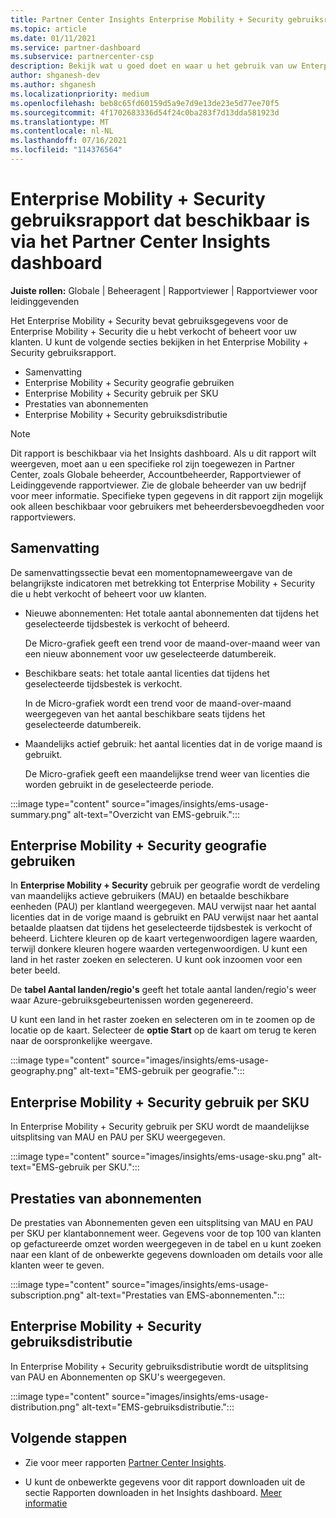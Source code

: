```yaml
---
title: Partner Center Insights Enterprise Mobility + Security gebruiksrapport
ms.topic: article
ms.date: 01/11/2021
ms.service: partner-dashboard
ms.subservice: partnercenter-csp
description: Bekijk wat u goed doet en waar u het gebruik van uw Enterprise Mobility + Security die u voor uw klanten verkoopt of beheert, kunt verbeteren.
author: shganesh-dev
ms.author: shganesh
ms.localizationpriority: medium
ms.openlocfilehash: beb8c65fd60159d5a9e7d9e13de23e5d77ee70f5
ms.sourcegitcommit: 4f1702683336d54f24c0ba283f7d13dda581923d
ms.translationtype: MT
ms.contentlocale: nl-NL
ms.lasthandoff: 07/16/2021
ms.locfileid: "114376564"
---
```

# <a name="enterprise-mobility--security-usage-report-available-from-the-partner-center-insights-dashboard"></a>Enterprise Mobility + Security gebruiksrapport dat beschikbaar is via het Partner Center Insights dashboard

**Juiste rollen:** Globale | Beheeragent | Rapportviewer | Rapportviewer voor leidinggevenden

Het Enterprise Mobility + Security bevat gebruiksgegevens voor de Enterprise Mobility + Security die u hebt verkocht of beheert voor uw klanten. U kunt de volgende secties bekijken in het Enterprise Mobility + Security gebruiksrapport.

- Samenvatting
- Enterprise Mobility + Security geografie gebruiken
- Enterprise Mobility + Security gebruik per SKU
- Prestaties van abonnementen
- Enterprise Mobility + Security gebruiksdistributie

 > [!NOTE]
 > Dit rapport is beschikbaar via het Insights dashboard. Als u dit rapport wilt weergeven, moet aan u een specifieke rol zijn toegewezen in Partner Center, zoals Globale beheerder, Accountbeheerder, Rapportviewer of Leidinggevende rapportviewer. Zie de globale beheerder van uw bedrijf voor meer informatie. Specifieke typen gegevens in dit rapport zijn mogelijk ook alleen beschikbaar voor gebruikers met beheerdersbevoegdheden voor rapportviewers.

## <a name="summary"></a>Samenvatting

De samenvattingssectie bevat een momentopnameweergave van de belangrijkste indicatoren met betrekking tot Enterprise Mobility + Security die u hebt verkocht of beheert voor uw klanten. 

- Nieuwe abonnementen: Het totale aantal abonnementen dat tijdens het geselecteerde tijdsbestek is verkocht of beheerd.

   De Micro-grafiek geeft een trend voor de maand-over-maand weer van een nieuw abonnement voor uw geselecteerde datumbereik.

- Beschikbare seats: het totale aantal licenties dat tijdens het geselecteerde tijdsbestek is verkocht.

   In de Micro-grafiek wordt een trend voor de maand-over-maand weergegeven van het aantal beschikbare seats tijdens het geselecteerde datumbereik.

- Maandelijks actief gebruik: het aantal licenties dat in de vorige maand is gebruikt.

   De Micro-grafiek geeft een maandelijkse trend weer van licenties die worden gebruikt in de geselecteerde periode.

:::image type="content" source="images/insights/ems-usage-summary.png" alt-text="Overzicht van EMS-gebruik.":::

## <a name="enterprise-mobility--security-usage-by-geography"></a>Enterprise Mobility + Security geografie gebruiken

In **Enterprise Mobility + Security** gebruik per geografie wordt de verdeling van maandelijks actieve gebruikers (MAU) en betaalde beschikbare eenheden (PAU) per klantland weergegeven. MAU verwijst naar het aantal licenties dat in de vorige maand is gebruikt en PAU verwijst naar het aantal betaalde plaatsen dat tijdens het geselecteerde tijdsbestek is verkocht of beheerd. Lichtere kleuren op de kaart vertegenwoordigen lagere waarden, terwijl donkere kleuren hogere waarden vertegenwoordigen. U kunt een land in het raster zoeken en selecteren. U kunt ook inzoomen voor een beter beeld.

De **tabel Aantal landen/regio's** geeft het totale aantal landen/regio's weer waar Azure-gebruiksgebeurtenissen worden gegenereerd.

U kunt een land in het raster zoeken en selecteren om in te zoomen op de locatie op de kaart. Selecteer de **optie Start** op de kaart om terug te keren naar de oorspronkelijke weergave.

:::image type="content" source="images/insights/ems-usage-geography.png" alt-text="EMS-gebruik per geografie.":::

## <a name="enterprise-mobility--security-usage-by-sku"></a>Enterprise Mobility + Security gebruik per SKU

In Enterprise Mobility + Security gebruik per SKU wordt de maandelijkse uitsplitsing van MAU en PAU per SKU weergegeven.

:::image type="content" source="images/insights/ems-usage-sku.png" alt-text="EMS-gebruik per SKU.":::

## <a name="subscriptions-performance"></a>Prestaties van abonnementen

De prestaties van Abonnementen geven een uitsplitsing van MAU en PAU per SKU per klantabonnement weer. Gegevens voor de top 100 van klanten op gefactureerde omzet worden weergegeven in de tabel en u kunt zoeken naar een klant of de onbewerkte gegevens downloaden om details voor alle klanten weer te geven.

:::image type="content" source="images/insights/ems-usage-subscription.png" alt-text="Prestaties van EMS-abonnementen.":::

## <a name="enterprise-mobility--security-usage-distribution"></a>Enterprise Mobility + Security gebruiksdistributie

In Enterprise Mobility + Security gebruiksdistributie wordt de uitsplitsing van PAU en Abonnementen op SKU's weergegeven.

:::image type="content" source="images/insights/ems-usage-distribution.png" alt-text="EMS-gebruiksdistributie.":::

## <a name="next-steps"></a>Volgende stappen

- Zie voor meer rapporten [Partner Center Insights](partner-center-insights.md).

- U kunt de onbewerkte gegevens voor dit rapport downloaden uit de sectie Rapporten downloaden in het Insights dashboard. [Meer informatie](insights-download-reports.md) 
